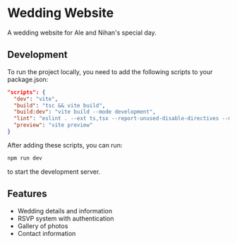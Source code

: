 
# Wedding Website

A wedding website for Ale and Nihan's special day.

## Development

To run the project locally, you need to add the following scripts to your package.json:

```json
"scripts": {
  "dev": "vite",
  "build": "tsc && vite build",
  "build:dev": "vite build --mode development",
  "lint": "eslint . --ext ts,tsx --report-unused-disable-directives --max-warnings 0",
  "preview": "vite preview"
}
```

After adding these scripts, you can run:

```bash
npm run dev
```

to start the development server.

## Features

- Wedding details and information
- RSVP system with authentication
- Gallery of photos
- Contact information

